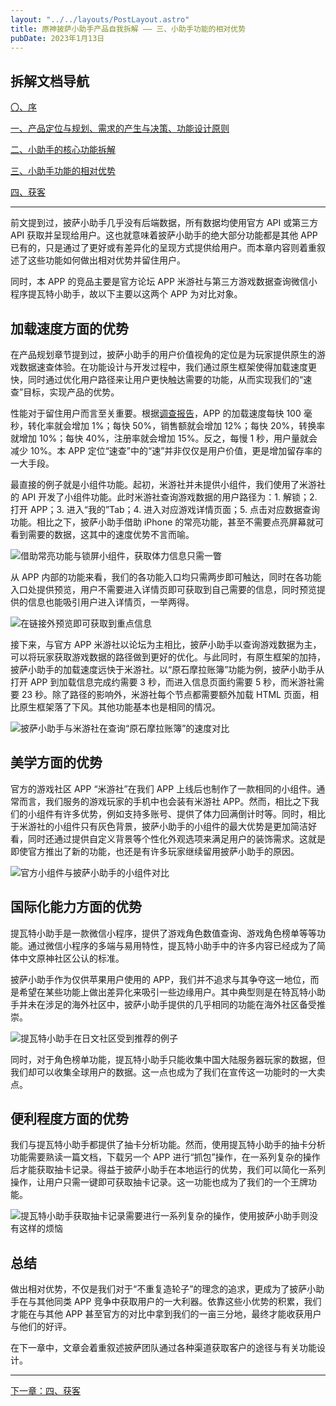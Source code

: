 ```yaml
---
layout: "../../layouts/PostLayout.astro"
title: 原神披萨小助手产品自我拆解 —— 三、小助手功能的相对优势
pubDate: 2023年1月13日
---
```


## 拆解文档导航

[〇、序](/blogs/gi-product-dismantle-0)

[一、产品定位与规划、需求的产生与决策、功能设计原则](/blogs/gi-product-dismantle-1)

[二、小助手的核心功能拆解](/blogs/gi-product-dismantle-2)

[三、小助手功能的相对优势](/blogs/gi-product-dismantle-3)

[四、获客](/blogs/gi-product-dismantle-4)

---

前文提到过，披萨小助手几乎没有后端数据，所有数据均使用官方 API 或第三方 API 获取并呈现给用户。这也就意味着披萨小助手的绝大部分功能都是其他 APP 已有的，只是通过了更好或有差异化的呈现方式提供给用户。而本章内容则着重叙述了这些功能如何做出相对优势并留住用户。

同时，本 APP 的竞品主要是官方论坛 APP 米游社与第三方游戏数据查询微信小程序提瓦特小助手，故以下主要以这两个 APP 为对比对象。

## 加载速度方面的优势

在产品规划章节提到过，披萨小助手的用户价值视角的定位是为玩家提供原生的游戏数据速查体验。在功能设计与开发过程中，我们通过原生框架使得加载速度更快，同时通过优化用户路径来让用户更快触达需要的功能，从而实现我们的“速查”目标，实现产品的优势。

性能对于留住用户而言至关重要。根据[调查报告](popover '来源：<a href="https://web.dev/learn/performance/why-speed-matters" target="_blank">Mobify 的案例</a>、<a href="https://www.digitalcommerce360.com/2010/08/19/web-accelerator-revs-conversion-and-sales-autoanything/" target="_blank">AutoAnything 的案例</a>、<a href="https://www.thinkwithgoogle.com/intl/en-gb/marketing-strategies/app-and-mobile/furniture-village-and-greenlight-slash-page-load-times-boosting-user-experience/" target="_blank">Furniture Village 的案例</a>、<a href="https://medium.com/pinterest-engineering/driving-user-growth-with-performance-improvements-cfc50dafadd7" target="_blank">Pinterest 的案例</a>、<a href="https://www.creativebloq.com/features/how-the-bbc-builds-websites-that-scale" target="_blank">BBC 的案例</a>。')，APP 的加载速度每快 100 毫秒，转化率就会增加 1%；每快 50%，销售额就会增加 12%；每快 20%，转换率就增加 10%；每快 40%，注册率就会增加 15%。反之，每慢 1 秒，用户量就会减少 10%。本 APP 定位“速查”中的“速”并非仅仅是用户价值，更是增加留存率的一大手段。

最直接的例子就是小组件功能。起初，米游社并未提供小组件，我们使用了米游社的 API 开发了小组件功能。此时米游社查询游戏数据的用户路径为：1. 解锁；2. 打开 APP；3. 进入“我的”Tab；4. 进入对应游戏详情页面；5. 点击对应数据查询功能。相比之下，披萨小助手借助 iPhone 的常亮功能，甚至不需要点亮屏幕就可看到需要的数据，这其中的速度优势不言而喻。

![借助常亮功能与锁屏小组件，获取体力信息只需一瞥](/images/gi-widget-8.png "借助常亮功能与锁屏小组件，获取体力信息甚至不需要点亮手机")

从 APP 内部的功能来看，我们的各功能入口均只需两步即可触达，同时在各功能入口处提供预览，用户不需要进入详情页即可获取到自己需要的信息，同时预览提供的信息也能吸引用户进入详情页，一举两得。

![在链接外预览即可获取到重点信息](/images/gi-widget-6.png "入口提供了预览以便更快获取到重点信息")

接下来，与官方 APP 米游社以论坛为主相比，披萨小助手以查询游戏数据为主，可以将玩家获取游戏数据的路径做到更好的优化。与此同时，有原生框架的加持，披萨小助手的加载速度远快于米游社。以“原石摩拉账簿”功能为例，披萨小助手从打开 APP 到加载信息完成约需要 3 秒，而进入信息页面约需要 5 秒，而米游社需要 23 秒。除了路径的影响外，米游社每个节点都需要额外加载 HTML 页面，相比原生框架落了下风。其他功能基本也是相同的情况。

![披萨小助手与米游社在查询“原石摩拉账簿”的速度对比](/images/gi-widget-7.gif "披萨小助手与米游社在查询“原石摩拉账簿”的速度对比")

## 美学方面的优势

官方的游戏社区 APP “米游社”在我们 APP 上线后也制作了一款相同的小组件。通常而言，我们服务的游戏玩家的手机中也会装有米游社 APP。然而，相比之下我们的小组件有许多优势，例如支持多账号、提供了体力回满倒计时等。同时，相比于米游社的小组件只有灰色背景，披萨小助手的小组件的最大优势是更加简洁好看，同时还通过提供自定义背景等个性化外观选项来满足用户的装饰需求。这就是即使官方推出了新的功能，也还是有许多玩家继续留用披萨小助手的原因。

![官方小组件与披萨小助手的小组件对比](/images/gi-widget-5.png "披萨小助手的小组件与官方小组件对比")

## 国际化能力方面的优势

提瓦特小助手是一款微信小程序，提供了游戏角色数值查询、游戏角色榜单等等功能。通过微信小程序的多端与易用特性，提瓦特小助手中的许多内容已经成为了简体中文原神社区公认的标准。

披萨小助手作为仅供苹果用户使用的 APP，我们并不追求与其争夺这一地位，而是希望在某些功能上做出差异化来吸引一些边缘用户。其中典型则是在特瓦特小助手并未在涉足的海外社区中，披萨小助手提供的几乎相同的功能在海外社区备受推崇。

![提瓦特小助手在日文社区受到推荐的例子](/images/gi-widget-9.png "日本玩家推荐披萨小助手的游戏角色数值查询与游戏角色榜单")

同时，对于角色榜单功能，提瓦特小助手只能收集中国大陆服务器玩家的数据，但我们却可以收集全球用户的数据。这一点也成为了我们在宣传这一功能时的一大卖点。

## 便利程度方面的优势

我们与提瓦特小助手都提供了抽卡分析功能。然而，使用提瓦特小助手的抽卡分析功能需要熟读一篇文档，下载另一个 APP 进行“抓包”操作，在一系列复杂的操作后才能获取抽卡记录。得益于披萨小助手在本地运行的优势，我们可以简化一系列操作，让用户只需一键即可获取抽卡记录。这一功能也成为了我们的一个王牌功能。

![提瓦特小助手获取抽卡记录需要进行一系列复杂的操作，使用披萨小助手则没有这样的烦恼](/images/gi-widget-10.png "提瓦特小助手获取抽卡记录需要进行一系列复杂的操作，使用披萨小助手则没有这样的烦恼")

## 总结

做出相对优势，不仅是我们对于“不重复造轮子”的理念的追求，更成为了披萨小助手在与其他同类 APP 竞争中获取用户的一大利器。依靠这些小优势的积累，我们才能在与其他 APP 甚至官方的对比中拿到我们的一亩三分地，最终才能收获用户与他们的好评。

在下一章中，文章会着重叙述披萨团队通过各种渠道获取客户的途径与有关功能设计。

---

[下一章：四、获客](/blogs/gi-product-dismantle-4)